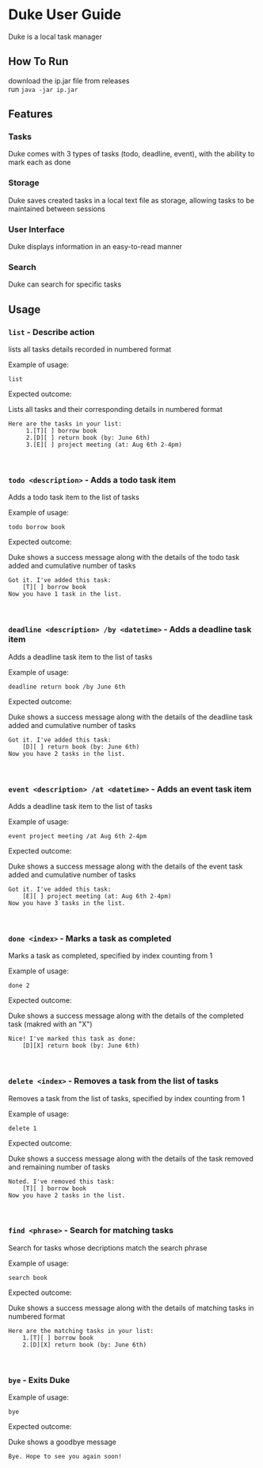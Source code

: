 # Duke User Guide

Duke is a local task manager

## How To Run

download the ip.jar file from releases </br>
run `java -jar ip.jar`

## Features 

### Tasks

Duke comes with 3 types of tasks (todo, deadline, event), with the ability to mark each as done
</br>

### Storage

Duke saves created tasks in a local text file as storage, allowing tasks to be maintained between sessions
</br>

### User Interface

Duke displays information in an easy-to-read manner
</br>

### Search

Duke can search for specific tasks
</br>

## Usage

### `list` - Describe action

lists all tasks details recorded in numbered format

Example of usage: 

`list`

Expected outcome:

Lists all tasks and their corresponding details in numbered format

```
Here are the tasks in your list:
     1.[T][ ] borrow book
     2.[D][ ] return book (by: June 6th)
     3.[E][ ] project meeting (at: Aug 6th 2-4pm)
```

</br>

### `todo <description>` - Adds a todo task item

Adds a todo task item to the list of tasks

Example of usage: 

`todo borrow book`

Expected outcome:

Duke shows a success message along with the details of the todo task added and cumulative number of tasks

```
Got it. I've added this task: 
    [T][ ] borrow book
Now you have 1 task in the list.
```

</br>

### `deadline <description> /by <datetime>` - Adds a deadline task item

Adds a deadline task item to the list of tasks

Example of usage: 

`deadline return book /by June 6th`

Expected outcome:

Duke shows a success message along with the details of the deadline task added and cumulative number of tasks

```
Got it. I've added this task: 
    [D][ ] return book (by: June 6th)
Now you have 2 tasks in the list.
```

</br>

### `event <description> /at <datetime>` - Adds an event task item

Adds a deadline task item to the list of tasks

Example of usage: 

`event project meeting /at Aug 6th 2-4pm`

Expected outcome:

Duke shows a success message along with the details of the event task added and cumulative number of tasks

```
Got it. I've added this task: 
    [E][ ] project meeting (at: Aug 6th 2-4pm)
Now you have 3 tasks in the list.
```

</br>

### `done <index>` - Marks a task as completed

Marks a task as completed, specified by index counting from 1

Example of usage: 

`done 2`

Expected outcome:

Duke shows a success message along with the details of the completed task (makred with an "X")

```
Nice! I've marked this task as done: 
    [D][X] return book (by: June 6th)
```

</br>

### `delete <index>` - Removes a task from the list of tasks

Removes a task from the list of tasks, specified by index counting from 1

Example of usage: 

`delete 1`

Expected outcome:

Duke shows a success message along with the details of the task removed and remaining number of tasks

```
Noted. I've removed this task:
    [T][ ] borrow book
Now you have 2 tasks in the list.
```

</br>

### `find <phrase>` - Search for matching tasks

Search for tasks whose decriptions match the search phrase

Example of usage: 

`search book`

Expected outcome:

Duke shows a success message along with the details of matching tasks in numbered format

```
Here are the matching tasks in your list:
    1.[T][ ] borrow book
    2.[D][X] return book (by: June 6th)
```

</br>

### `bye` - Exits Duke

Example of usage: 

`bye`

Expected outcome:

Duke shows a goodbye message

```
Bye. Hope to see you again soon!
```